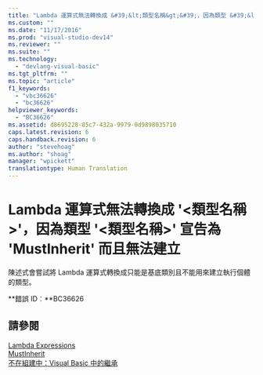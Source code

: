 ```yaml
---
title: "Lambda 運算式無法轉換成 &#39;&lt;類型名稱&gt;&#39;，因為類型 &#39;&lt;類型名稱&gt;&#39; 宣告為 &#39;MustInherit&#39; 而且無法建立 | Microsoft Docs"
ms.custom: ""
ms.date: "11/17/2016"
ms.prod: "visual-studio-dev14"
ms.reviewer: ""
ms.suite: ""
ms.technology: 
  - "devlang-visual-basic"
ms.tgt_pltfrm: ""
ms.topic: "article"
f1_keywords: 
  - "vbc36626"
  - "bc36626"
helpviewer_keywords: 
  - "BC36626"
ms.assetid: d8695228-85c7-432a-9979-0d9898035710
caps.latest.revision: 6
caps.handback.revision: 6
author: "stevehoag"
ms.author: "shoag"
manager: "wpickett"
translationtype: Human Translation
---
```

# Lambda 運算式無法轉換成 &#39;&lt;類型名稱&gt;&#39;，因為類型 &#39;&lt;類型名稱&gt;&#39; 宣告為 &#39;MustInherit&#39; 而且無法建立
陳述式會嘗試將 Lambda 運算式轉換成只能是基底類別且不能用來建立執行個體的類型。  
  
 **錯誤 ID︰**BC36626  
  
## 請參閱  
 [Lambda Expressions](../../visual-basic/programming-guide/language-features/procedures/lambda-expressions.md)   
 [MustInherit](../../visual-basic/language-reference/modifiers/mustinherit.md)   
 [不在組建中：Visual Basic 中的繼承](http://msdn.microsoft.com/zh-tw/e5e6e240-ed31-4657-820c-079b7c79313c)